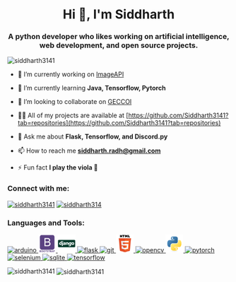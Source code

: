 <h1 align="center">Hi 👋, I'm Siddharth</h1>
<h3 align="center">A python developer who likes working on artificial intelligence, web development, and open source projects.</h3>

<p align="left"> <img src="https://komarev.com/ghpvc/?username=siddharth3141&label=Profile%20views&color=0e75b6&style=flat" alt="siddharth3141" /> </p>

- 🔭 I’m currently working on [ImageAPI](https://github.com/Siddharth3141/ImageAPI)

- 🌱 I’m currently learning **Java, Tensorflow, Pytorch**

- 👯 I’m looking to collaborate on [GECCOI](https://github.com/GrandMoff100/Geccoi)

- 👨‍💻 All of my projects are available at [https://github.com/Siddharth3141?tab=repositories](https://github.com/Siddharth3141?tab=repositories)

- 💬 Ask me about **Flask, Tensorflow, and Discord.py**

- 📫 How to reach me **siddharth.radh@gmail.com**

- ⚡ Fun fact **I play the viola 🎻**

<h3 align="left">Connect with me:</h3>
<p align="left">
<a href="https://stackoverflow.com/users/siddharth3141" target="blank"><img align="center" src="https://raw.githubusercontent.com/rahuldkjain/github-profile-readme-generator/master/src/images/icons/Social/stack-overflow.svg" alt="siddharth3141" height="30" width="40" /></a>
<a href="https://kaggle.com/siddharth314" target="blank"><img align="center" src="https://raw.githubusercontent.com/rahuldkjain/github-profile-readme-generator/master/src/images/icons/Social/kaggle.svg" alt="siddharth314" height="30" width="40" /></a>
</p>

<h3 align="left">Languages and Tools:</h3>
<p align="left"> <a href="https://www.arduino.cc/" target="_blank"> <img src="https://cdn.worldvectorlogo.com/logos/arduino-1.svg" alt="arduino" width="40" height="40"/> </a> <a href="https://getbootstrap.com" target="_blank"> <img src="https://raw.githubusercontent.com/devicons/devicon/master/icons/bootstrap/bootstrap-plain-wordmark.svg" alt="bootstrap" width="40" height="40"/> </a> <a href="https://www.djangoproject.com/" target="_blank"> <img src="https://raw.githubusercontent.com/devicons/devicon/master/icons/django/django-original.svg" alt="django" width="40" height="40"/> </a> <a href="https://flask.palletsprojects.com/" target="_blank"> <img src="https://www.vectorlogo.zone/logos/pocoo_flask/pocoo_flask-icon.svg" alt="flask" width="40" height="40"/> </a> <a href="https://git-scm.com/" target="_blank"> <img src="https://www.vectorlogo.zone/logos/git-scm/git-scm-icon.svg" alt="git" width="40" height="40"/> </a> <a href="https://www.w3.org/html/" target="_blank"> <img src="https://raw.githubusercontent.com/devicons/devicon/master/icons/html5/html5-original-wordmark.svg" alt="html5" width="40" height="40"/> </a> <a href="https://opencv.org/" target="_blank"> <img src="https://www.vectorlogo.zone/logos/opencv/opencv-icon.svg" alt="opencv" width="40" height="40"/> </a> <a href="https://www.python.org" target="_blank"> <img src="https://raw.githubusercontent.com/devicons/devicon/master/icons/python/python-original.svg" alt="python" width="40" height="40"/> </a> <a href="https://pytorch.org/" target="_blank"> <img src="https://www.vectorlogo.zone/logos/pytorch/pytorch-icon.svg" alt="pytorch" width="40" height="40"/> </a> <a href="https://www.selenium.dev" target="_blank"> <img src="https://raw.githubusercontent.com/detain/svg-logos/780f25886640cef088af994181646db2f6b1a3f8/svg/selenium-logo.svg" alt="selenium" width="40" height="40"/> </a> <a href="https://www.sqlite.org/" target="_blank"> <img src="https://www.vectorlogo.zone/logos/sqlite/sqlite-icon.svg" alt="sqlite" width="40" height="40"/> </a> <a href="https://www.tensorflow.org" target="_blank"> <img src="https://www.vectorlogo.zone/logos/tensorflow/tensorflow-icon.svg" alt="tensorflow" width="40" height="40"/> </a> </p>

<p><img align="left" src="https://github-readme-stats.vercel.app/api/top-langs?username=siddharth3141&show_icons=true&locale=en&layout=compact" alt="siddharth3141" /></p>

<p>&nbsp;<img align="center" src="https://github-readme-stats.vercel.app/api?username=siddharth3141&show_icons=true&locale=en" alt="siddharth3141" /></p>
